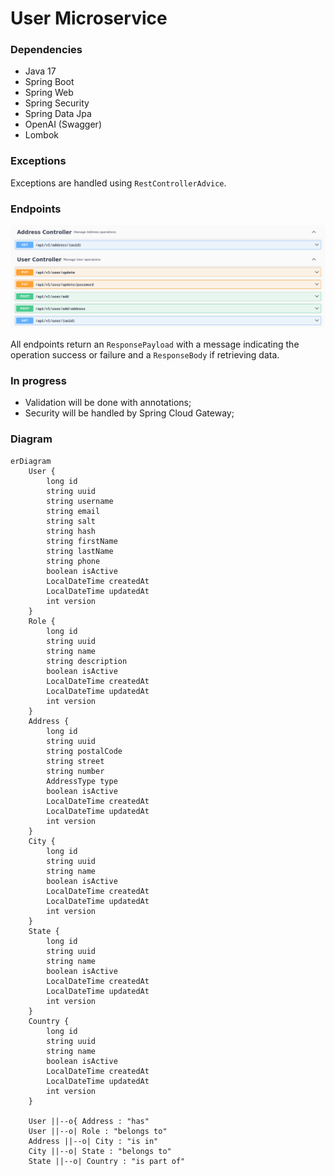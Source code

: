 # User Microservice

### Dependencies
- Java 17
- Spring Boot
- Spring Web
- Spring Security
- Spring Data Jpa
- OpenAI (Swagger)
- Lombok

### Exceptions
Exceptions are handled using `RestControllerAdvice`.

### Endpoints
![img.png](docs/img.png)

All endpoints return an `ResponsePayload` with a message indicating the operation success or failure and a `ResponseBody` if retrieving data.

### In progress
- Validation will be done with annotations;
- Security will be handled by Spring Cloud Gateway;

### Diagram
```mermaid
erDiagram
    User {
        long id
        string uuid
        string username
        string email
        string salt
        string hash
        string firstName
        string lastName
        string phone
        boolean isActive
        LocalDateTime createdAt
        LocalDateTime updatedAt
        int version
    }
    Role {
        long id
        string uuid
        string name
        string description
        boolean isActive
        LocalDateTime createdAt
        LocalDateTime updatedAt
        int version
    }
    Address {
        long id
        string uuid
        string postalCode
        string street
        string number
        AddressType type
        boolean isActive
        LocalDateTime createdAt
        LocalDateTime updatedAt
        int version
    }
    City {
        long id
        string uuid
        string name
        boolean isActive
        LocalDateTime createdAt
        LocalDateTime updatedAt
        int version
    }
    State {
        long id
        string uuid
        string name
        boolean isActive
        LocalDateTime createdAt
        LocalDateTime updatedAt
        int version
    }
    Country {
        long id
        string uuid
        string name
        boolean isActive
        LocalDateTime createdAt
        LocalDateTime updatedAt
        int version
    }

    User ||--o{ Address : "has"
    User ||--o| Role : "belongs to"
    Address ||--o| City : "is in"
    City ||--o| State : "belongs to"
    State ||--o| Country : "is part of"
```